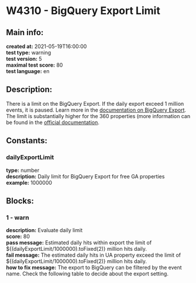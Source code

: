 # W4310 - BigQuery Export Limit  
## Main info:  
**created at:** 2021-05-19T16:00:00  
**test type:** warning  
**test version:** 5  
**maximal test score:** 80  
**test language:** en  
## Description:  
There is a limit on the BigQuery Export. If the daily export exceed 1 million events, it is paused. Learn more in the <a href="https://support.google.com/analytics/answer/9823238">documentation on BigQuery Export</a>. The limit is substantially higher for the 360 properties (more information can be found in the <a href="https://support.google.com/analytics/answer/11202874">official documentation</a>.  
## Constants:  
### dailyExportLimit
**type:** number  
**description:** Daily limit for BigQuery Export for free GA properties  
**example:** 1000000  
## Blocks:  
### 1 - warn
**description:** Evaluate daily limit  
**score:** 80  
**pass message:** Estimated daily hits within export the limit of ${(dailyExportLimit/1000000).toFixed(2)} million hits daily.  
**fail message:** The estimated daily hits in UA property exceed the limit of ${(dailyExportLimit/1000000).toFixed(2)} million hits daily.  
**how to fix message:** The export to BigQuery can be filtered by the event name. Check the following table to decide about the export setting.  
